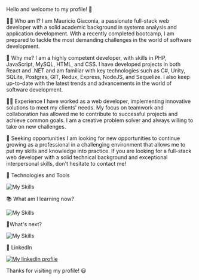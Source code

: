 Hello and welcome to my profile! 👋

👨‍💻 Who am I?
I am Mauricio Giaconía, a passionate full-stack web developer with a solid academic background in systems analysis and application development. With a recently completed bootcamp, I am prepared to tackle the most demanding challenges in the world of software development.

💪 Why me?
I am a highly competent developer, with skills in PHP, JavaScript, MySQL, HTML, and CSS. I have developed projects in both React and .NET and am familiar with key technologies such as C#, Unity, SQLite, Postgres, GIT, Redux, Express, NodeJS, and Sequelize. I also keep up-to-date with the latest trends and advancements in the world of software development.

👨‍💼 Experience
I have worked as a web developer, implementing innovative solutions to meet my clients' needs. My focus on teamwork and collaboration has allowed me to contribute to successful projects and achieve common goals. I am a creative problem solver and always willing to take on new challenges.

🌱 Seeking opportunities
I am looking for new opportunities to continue growing as a professional in a challenging environment that allows me to put my skills and knowledge into practice. If you are looking for a full-stack web developer with a solid technical background and exceptional interpersonal skills, don't hesitate to contact me!

🧱 Technologies and Tools

![My Skills](https://skillicons.dev/icons?i=js,php,react,redux,express,sequelize,postgres,mysql,cs,dotnet,html,css)

📚 What am I learning now?

![My Skills](https://skillicons.dev/icons?i=nextjs,vite,mongodb)

 🚀What's next?

![My Skills](https://skillicons.dev/icons?i=python,typescript)

📌 LinkedIn

[![My linkedIn profile](https://skillicons.dev/icons?i=linkedin)](https://www.linkedin.com/in/mauricio-giaconia/)

Thanks for visiting my profile! 😃
